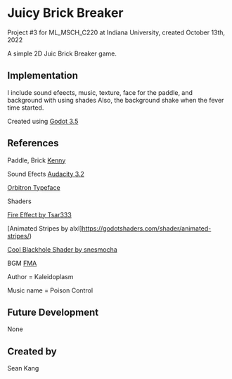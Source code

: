 # Juicy Brick Breaker
Project #3 for ML_MSCH_C220 at Indiana University, created October 13th, 2022

A simple 2D Juic Brick Breaker game.

## Implementation
I include sound efeects, music, texture, face for the paddle, and background with using shades
Also, the background shake when the fever time started. 

Created using [Godot 3.5](https://godotengine.org/download)
## References
Paddle, Brick [Kenny](https://kenney.nl/assets/space-shooter-redux)

Sound Efects [Audacity 3.2](https://www.audacityteam.org/)

[Orbitron Typeface](https://www.theleagueofmoveabletype.com/orbitron)

Shaders

  [Fire Effect by Tsar333](https://godotshaders.com/shader/fire-effect/)
  
  [Animated Stripes by alxl]https://godotshaders.com/shader/animated-stripes/)
  
  [Cool Blackhole Shader by snesmocha](https://godotshaders.com/shader/cool-blackhole-shader/)
  
BGM [FMA](https://freemusicarchive.org/)

  Author = Kaleidoplasm
  
  Music name = Poison Control
  
 

## Future Development
None

## Created by
Sean Kang
